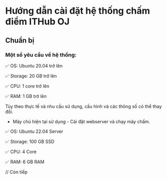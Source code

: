 # Hướng dẫn cài đặt hệ thống chấm điểm ITHub OJ
## Chuẩn bị
### Một số yêu cầu về hệ thống:
✅ OS: Ubuntu 20.04 trở lên

✅ Storage: 20 GB trở lên

✅ CPU: 1 core trở lên

✅ RAM: 1 GB trở lên

Tùy theo thực tế và nhu cầu sử dụng, cấu hình và các thông số có thể thay đổi. 

* Máy chủ hiện tại sử dụng - Cài đặt webserver và chạy máy chấm.
   
✅ OS: Ubuntu 22.04 Server

✅ Storage: 100 GB SSD

✅ CPU: 4 Core

✅ RAM: 6 GB RAM

// Còn tiếp
